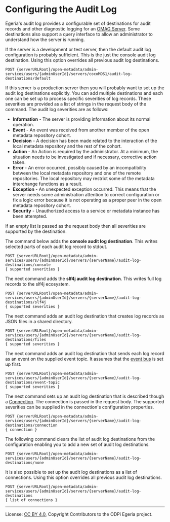 <!-- SPDX-License-Identifier: CC-BY-4.0 -->
<!-- Copyright Contributors to the ODPi Egeria project. -->


# Configuring the Audit Log

Egeria's audit log provides a configurable set of destinations for audit records and other
diagnostic logging for an [OMAG Server](../concepts/omag-server.md).  Some destinations also support a query interface to allow an administrator
to understand how the server is running.

If the server is a development or test server, then the default audit log configuration is probably
sufficient.  This is the just the console audit log destination.
Using this option overrides all previous audit log destinations.

```
POST {serverURLRoot}/open-metadata/admin-services/users/{adminUserId}/servers/cocoMDS1/audit-log-destinations/default
```

If this server is a production server then you will probably want to set up the audit log
destinations explicitly.  You can add multiple destinations and each one can be set up
to process specific severities of log records.  These severities are provided as a list of strings
in the request body of the command.  The audit log severities are as follows:

* **Information** - The server is providing information about its normal operation.
* **Event** - An event was received from another member of the open metadata repository cohort.
* **Decision** - A decision has been made related to the interaction of the local metadata repository and the rest of the cohort.
* **Action** - An Action is required by the administrator. At a minimum, the situation needs to be investigated and 
  if necessary, corrective action taken.
* **Error** - An error occurred, possibly caused by an incompatibility between the local metadata repository
  and one of the remote repositories. The local repository may restrict some of the metadata interchange
  functions as a result.
* **Exception** - An unexpected exception occurred.  This means that the server needs some administration
  attention to correct configuration or fix a logic error because it is not operating as a proper peer in the
  open metadata repository cohort.
* **Security** - Unauthorized access to a service or metadata instance has been attempted.

If an empty list is passed as the request body then all severities are supported by the destination.

The command below adds the **console audit log destination**.  This writes selected parts of
each audit log record to stdout.

```
POST {serverURLRoot}/open-metadata/admin-services/users/{adminUserId}/servers/{serverName}/audit-log-destinations/console
{ supported severities }
```

The next command adds the **slf4j audit log destination**.  This writes full log records to the
slf4j ecosystem.

```
POST {serverURLRoot}/open-metadata/admin-services/users/{adminUserId}/servers/{serverName}/audit-log-destinations/slf4j
{ supported severities }
```

The next command adds an audit log destination that creates log records as JSON files in a shared directory.

```
POST {serverURLRoot}/open-metadata/admin-services/users/{adminUserId}/servers/{serverName}/audit-log-destinations/files
{ supported severities }
```

The next command adds an audit log destination that sends each log record as an event on the supplied event topic.
It assumes that the [event bus](configuring-event-bus.md) is set up first.

```
POST {serverURLRoot}/open-metadata/admin-services/users/{adminUserId}/servers/{serverName}/audit-log-destinations/event-topic
{ supported severities }
```

The next command sets up an audit log destination that is described though a
[Connection](../../../frameworks/open-connector-framework/docs/concepts/connection.md).
The connection is passed in the request body.  The supported severities can be supplied in the
connection's configuration properties.

```
POST {serverURLRoot}/open-metadata/admin-services/users/{adminUserId}/servers/{serverName}/audit-log-destinations/connection
{ connection }
```

The following command clears the list of audit log destinations from the configuration
enabling you to add a new set of audit log destinations.

```
POST {serverURLRoot}/open-metadata/admin-services/users/{adminUserId}/servers/{serverName}/audit-log-destinations/none
```

It is also possible to set up the audit log destinations as a list of connections.
Using this option overrides all previous audit log destinations.

```
POST {serverURLRoot}/open-metadata/admin-services/users/{adminUserId}/servers/{serverName}/audit-log-destinations
{ list of connections }
```

----
License: [CC BY 4.0](https://creativecommons.org/licenses/by/4.0/),
Copyright Contributors to the ODPi Egeria project.